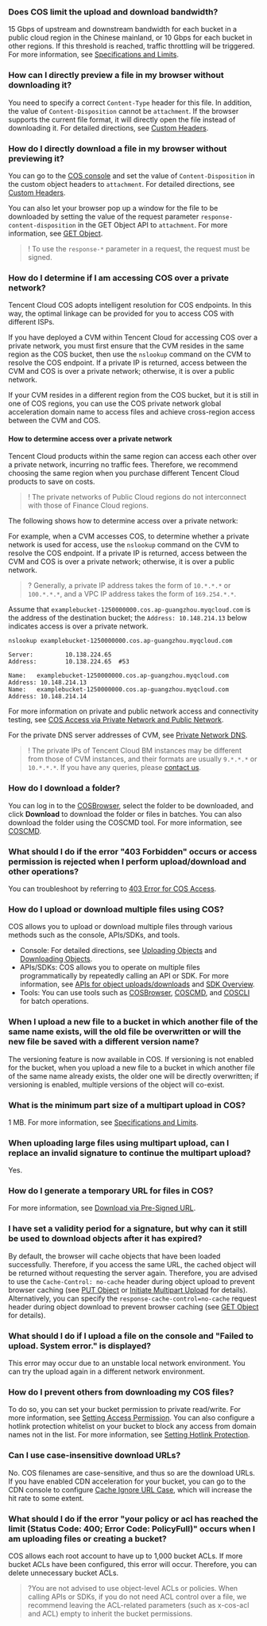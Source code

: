 ### Does COS limit the upload and download bandwidth?

15 Gbps of upstream and downstream bandwidth for each bucket in a public cloud region in the Chinese mainland, or 10 Gbps for each bucket in other regions. If this threshold is reached, traffic throttling will be triggered. For more information, see [Specifications and Limits](https://intl.cloud.tencent.com/document/product/436/14518).

### How can I directly preview a file in my browser without downloading it?

You need to specify a correct `Content-Type` header for this file. In addition, the value of `Content-Disposition` cannot be `attachment`. If the browser supports the current file format, it will directly open the file instead of downloading it. For detailed directions, see [Custom Headers](https://intl.cloud.tencent.com/document/product/436/13361).

### How do I directly download a file in my browser without previewing it?

You can go to the [COS console](https://console.cloud.tencent.com/cos5) and set the value of `Content-Disposition` in the custom object headers to `attachment`. For detailed directions, see [Custom Headers](https://intl.cloud.tencent.com/document/product/436/13361).

You can also let your browser pop up a window for the file to be downloaded by setting the value of the request parameter `response-content-disposition` in the GET Object API to `attachment`. For more information, see [GET Object](https://www.tencentcloud.com/document/product/436/7753).

>! To use the `response-*` parameter in a request, the request must be signed.
>

### How do I determine if I am accessing COS over a private network?

Tencent Cloud COS adopts intelligent resolution for COS endpoints. In this way, the optimal linkage can be provided for you to access COS with different ISPs.

If you have deployed a CVM within Tencent Cloud for accessing COS over a private network, you must first ensure that the CVM resides in the same region as the COS bucket, then use the `nslookup` command on the CVM to resolve the COS endpoint. If a private IP is returned, access between the CVM and COS is over a private network; otherwise, it is over a public network.

If your CVM resides in a different region from the COS bucket, but it is still in one of COS regions, you can use the COS private network global acceleration domain name to access files and achieve cross-region access between the CVM and COS.

#### How to determine access over a private network

Tencent Cloud products within the same region can access each other over a private network, incurring no traffic fees. Therefore, we recommend choosing the same region when you purchase different Tencent Cloud products to save on costs.

>! The private networks of Public Cloud regions do not interconnect with those of Finance Cloud regions.
>

The following shows how to determine access over a private network:

For example, when a CVM accesses COS, to determine whether a private network is used for access, use the `nslookup` command on the CVM to resolve the COS endpoint. If a private IP is returned, access between the CVM and COS is over a private network; otherwise, it is over a public network.

>? Generally, a private IP address takes the form of `10.*.*.*` or `100.*.*.*`, and a VPC IP address takes the form of `169.254.*.*`.
>

Assume that `examplebucket-1250000000.cos.ap-guangzhou.myqcloud.com` is the address of the destination bucket; the `Address: 10.148.214.13` below indicates access is over a private network.

```shell
nslookup examplebucket-1250000000.cos.ap-guangzhou.myqcloud.com

Server:         10.138.224.65
Address:        10.138.224.65  #53

Name:   examplebucket-1250000000.cos.ap-guangzhou.myqcloud.com
Address: 10.148.214.13
Name:   examplebucket-1250000000.cos.ap-guangzhou.myqcloud.com
Address: 10.148.214.14
```

For more information on private and public network access and connectivity testing, see [COS Access via Private Network and Public Network](https://www.tencentcloud.com/document/product/436/30613).

For the private DNS server addresses of CVM, see [Private Network DNS](https://www.tencentcloud.com/document/product/213/5225).

>! The private IPs of Tencent Cloud BM instances may be different from those of CVM instances, and their formats are usually `9.*.*.*` or `10.*.*.*`. If you have any queries, please [contact us](https://www.tencentcloud.com/contact-sales).
>

### How do I download a folder?

You can log in to the [COSBrowser](https://www.tencentcloud.com/document/product/436/11366), select the folder to be downloaded, and click **Download** to download the folder or files in batches. You can also download the folder using the COSCMD tool. For more information, see [COSCMD](https://www.tencentcloud.com/document/product/436/10976).

### What should I do if the error "403 Forbidden" occurs or access permission is rejected when I perform upload/download and other operations?

You can troubleshoot by referring to [403 Error for COS Access](https://www.tencentcloud.com/document/product/436/40105).


### How do I upload or download multiple files using COS?

COS allows you to upload or download multiple files through various methods such as the console, APIs/SDKs, and tools.

- Console: For detailed directions, see [Uploading Objects](https://intl.cloud.tencent.com/document/product/436/13321) and [Downloading Objects](https://intl.cloud.tencent.com/document/product/436/13322).
- APIs/SDKs: COS allows you to operate on multiple files  programmatically by repeatedly calling an API or SDK. For more information, see [APIs for object uploads/downloads](https://www.tencentcloud.com/document/product/436/10111) and [SDK Overview](https://www.tencentcloud.com/document/product/436/6474).
- Tools: You can use tools such as [COSBrowser](https://www.tencentcloud.com/document/product/436/11366), [COSCMD](https://intl.cloud.tencent.com/document/product/436/10976), and [COSCLI](https://www.tencentcloud.com/document/product/436/43249) for batch operations.


### When I upload a new file to a bucket in which another file of the same name exists, will the old file be overwritten or will the new file be saved with a different version name?

The versioning feature is now available in COS. If versioning is not enabled for the bucket, when you upload a new file to a bucket in which another file of the same name already exists, the older one will be directly overwritten; if versioning is enabled, multiple versions of the object will co-exist.

### What is the minimum part size of a multipart upload in COS?

1 MB. For more information, see [Specifications and Limits](https://www.tencentcloud.com/document/product/436/14518).

### When uploading large files using multipart upload, can I replace an invalid signature to continue the multipart upload?

Yes.

### How do I generate a temporary URL for files in COS?

For more information, see [Download via Pre-Signed URL](https://www.tencentcloud.com/document/product/436/14116).


### I have set a validity period for a signature, but why can it still be used to download objects after it has expired?

By default, the browser will cache objects that have been loaded successfully. Therefore, if you access the same URL, the cached object will be returned without requesting the server again. Therefore, you are advised to use the `Cache-Control: no-cache` header during object upload to prevent browser caching (see [PUT Object](https://www.tencentcloud.com/document/product/436/7749) or [Initiate Multipart Upload](https://www.tencentcloud.com/document/product/436/7746) for details). Alternatively, you can specify the `response-cache-control=no-cache` request header during object download to prevent browser caching (see [GET Object](https://www.tencentcloud.com/document/product/436/7753) for details).


### What should I do if I upload a file on the console and "Failed to upload. System error." is displayed?
This error may occur due to an unstable local network environment. You can try the upload again in a different network environment.


### How do I prevent others from downloading my COS files?

To do so, you can set your bucket permission to private read/write. For more information, see [Setting Access Permission](https://www.tencentcloud.com/document/product/436/13315). You can also configure a hotlink protection whitelist on your bucket to block any access from domain names not in the list. For more information, see [Setting Hotlink Protection](https://www.tencentcloud.com/document/product/436/13319).

### Can I use case-insensitive download URLs?

No. COS filenames are case-sensitive, and thus so are the download URLs. If you have enabled CDN acceleration for your bucket, you can go to the CDN console to configure [Cache Ignore URL Case](https://www.tencentcloud.com/document/product/228/35316), which will increase the hit rate to some extent.


### What should I do if the error "your policy or acl has reached the limit (Status Code: 400; Error Code: PolicyFull)" occurs when I am uploading files or creating a bucket?

COS allows each root account to have up to 1,000 bucket ACLs. If more bucket ACLs have been configured, this error will occur. Therefore, you can delete unnecessary bucket ACLs.
>?You are not advised to use object-level ACLs or policies. When calling APIs or SDKs, if you do not need ACL control over a file, we recommend leaving the ACL-related parameters (such as x-cos-acl and ACL) empty to inherit the bucket permissions.
>


